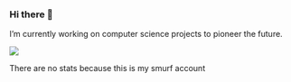 ### Hi there 👋
 I’m currently working on computer science projects to pioneer the future.
 
 
![](https://github-readme-stats.vercel.app/api?username=gvndkrishna&show_icons=true&count_private=true)  


There are no stats because this is my smurf account
